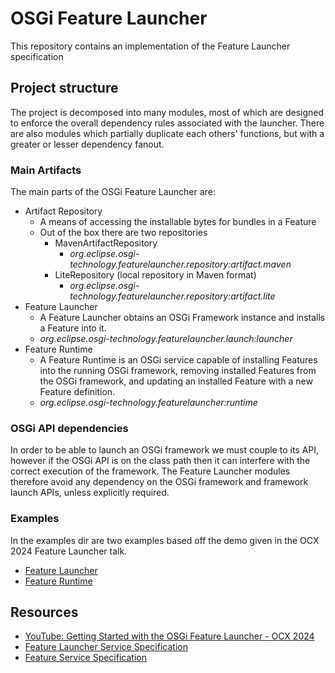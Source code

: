 # OSGi Feature Launcher
This repository contains an implementation of the Feature Launcher specification


## Project structure

The project is decomposed into many modules, most of which are designed to enforce the overall dependency rules associated with the launcher. There are also modules which partially duplicate each others' functions, but with a greater or lesser dependency fanout.

### Main Artifacts

The main parts of the OSGi Feature Launcher are:
- Artifact Repository
    - A means of accessing the installable bytes for bundles in a Feature
    - Out of the box there are two repositories
        - MavenArtifactRepository
            - _org.eclipse.osgi-technology.featurelauncher.repository:artifact.maven_
        - LiteRepository (local repository in Maven format)
            - _org.eclipse.osgi-technology.featurelauncher.repository:artifact.lite_
- Feature Launcher
  - A Feature Launcher obtains an OSGi Framework instance and installs a Feature into it. 
  - _org.eclipse.osgi-technology.featurelauncher.launch:launcher_
- Feature Runtime
  - A Feature Runtime is an OSGi service capable of installing Features into the running OSGi framework, removing installed Features from the OSGi framework, and updating an installed Feature with a new Feature definition.
  - _org.eclipse.osgi-technology.featurelauncher:runtime_

### OSGi API dependencies

In order to be able to launch an OSGi framework we must couple to its API, however if the OSGi API is on the class path then it can interfere with the correct execution of the framework. The Feature Launcher modules therefore avoid any dependency on the OSGi framework and framework launch APIs, unless explicitly required.

### Examples

In the examples dir are two examples based off the demo given in the OCX 2024 Feature Launcher talk.
  - [Feature Launcher](examples/featurelauncher/README.md)
  - [Feature Runtime](examples/featureruntime/README.md)

## Resources

- [YouTube: Getting Started with the OSGi Feature Launcher - OCX 2024](https://www.youtube.com/watch?v=fukpqKdASas)
- [Feature Launcher Service Specification](https://osgi.github.io/osgi/cmpn/service.feature.launcher.html)
- [Feature Service Specification](https://osgi.github.io/osgi/cmpn/service.feature.html)
